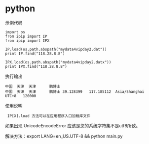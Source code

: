# python

示例代码

    import os
    from ipip import IP
    from ipip import IPX

    IP.load(os.path.abspath("mydata4vipday2.dat"))
    print IP.find("118.28.8.8")

    IPX.load(os.path.abspath("mydata4vipday2.datx"))
    print IPX.find("118.28.8.8")


执行输出

    中国	天津	天津		鹏博士
    中国	天津	天津		鹏博士	39.128399	117.185112	Asia/Shanghai	UTC+8	120000


使用说明

	 IP[X].load 方法可以在应用程序入口加载库文件
	 
如果出现 UnicodeEncodeError 应该是您的系统字符集不是utf8所致。

解决方法：export LANG=en_US.UTF-8 && python main.py
